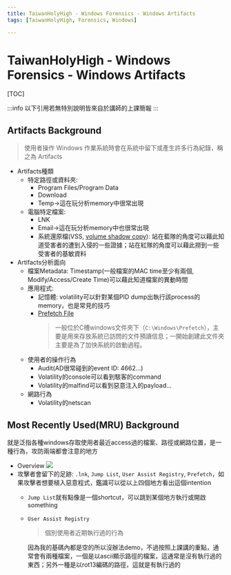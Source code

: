 ```yaml
---
title: TaiwanHolyHigh - Windows Forensics - Windows Artifacts
tags: [TaiwanHolyHigh, Forensics, Windows]

---
```


# TaiwanHolyHigh - Windows Forensics - Windows Artifacts
[TOC]

:::info
以下引用若無特別說明皆來自於講師的上課簡報
:::
## Artifacts Background
> 使用者操作 Windows 作業系統時會在系統中留下或產生許多行為紀錄，稱之為 Artifacts

* Artifacts種類
    * 特定路徑或資料夾: 
        * Program Files/Program Data
        * Download
        * Temp$\to$這在玩分析memory中很常出現
    * 電腦特定檔案:
        * LNK
        * Email$\to$這在玩分析memory中也很常出現
        * 系統還原檔(VSS, [volume shadow copy](https://learn.microsoft.com/zh-tw/windows-server/storage/file-server/volume-shadow-copy-service)): 站在藍隊的角度可以藉此知道受害者的遭到入侵的一些證據；站在紅隊的角度可以藉此撈到一些受害者的基敏資料
* Artifacts分析面向
    * 檔案Metadata: Timestamp(一般檔案的MAC time至少有兩個, Modify/Access/Create Time)可以藉此知道檔案的異動時間
    * 應用程式: 
        * 記憶體: volatility可以針對某個PID dump出執行該process的memory，也是常見的技巧
        * [Prefetch File](https://read01.com/zh-tw/6nOOGaj.html)
            > 一般位於C槽windows文件夾下（`C:\Windows\Prefetch`），主要是用來存放系統已訪問的文件預讀信息；一開始創建此文件夾主要是為了加快系統的啟動過程。
    * 使用者的操作行為
        * Audit(AD很常碰到的event ID: 4662...)
        * Volatility的console可以看到駭客的command
        * Volatility的malfind可以看到惡意注入的payload...
    * 網路行為
        * Volatility的netscan
## Most Recently Used(MRU) Background
就是泛指各種windows存取使用者最近access過的檔案、路徑或網路位置，是一種行為，攻防兩端都會注意的地方
* Overview
    ![](https://hackmd.io/_uploads/rk1zs9mfT.png)
* 攻擊者會留下的足跡: `.lnk`, `Jump List`, `User Assist Registry`, `Prefetch`，如果攻擊者想要植入惡意程式，鑑識可以從以上四個地方看出這個intention
    * `Jump List`就有點像是一個shortcut，可以跳到某個地方執行或開啟something
    * `User Assist Registry`
        > 個別使用者近期執行過的行為
        
        因為我的基碼內都是空的所以沒辦法demo，不過按照上課講的重點，通常會有兩種檔案，一個是以ascii顯示路徑的檔案，這通常是沒有執行過的東西；另外一種是以rot13編碼的路徑，這就是有執行過的